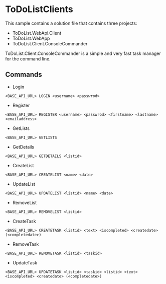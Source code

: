 # ToDoListClients

This sample contains a solution file that contains three projects: 

* ToDoList.WebApi.Client
* ToDoList.WebApp
* ToDoList.Client.ConsoleCommander

ToDoList.Client.ConsoleCommander is a simple and very fast task manager for the command line. 

## Commands

* Login
```
<BASE_API_URL> LOGIN <username> <passwrod>
```
* Register
```
<BASE_API_URL> REGISTER <username> <passwrod> <firstname> <lastname> <emailaddress>
```
* GetLists
```
<BASE_API_URL> GETLISTS
```
* GetDetails
```
<BASE_API_URL> GETDETAILS <listid>
```
* CreateList
```
<BASE_API_URL> CREATELIST <name> <date>
```
* UpdateList
```
<BASE_API_URL> UPDATELIST <listid> <name> <date>
```
* RemoveList
```
<BASE_API_URL> REMOVELIST <listid>
```
* CreateTask
```
<BASE_API_URL> CREATETASK <listid> <text> <iscompleted> <createdate> (<completedate>)
```
* RemoveTask
```
<BASE_API_URL> REMOVETASK <listid> <taskid>
```
* UpdateTask
```
<BASE_API_URL> UPDATETASK <listid> <taskid> <listid> <text> <iscompleted> <createdate> (<completedate>)
```

